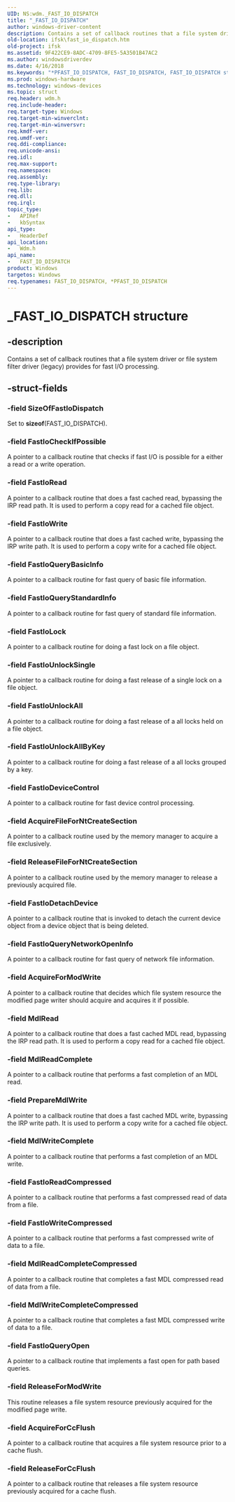 ```yaml
---
UID: NS:wdm._FAST_IO_DISPATCH
title: "_FAST_IO_DISPATCH"
author: windows-driver-content
description: Contains a set of callback routines that a file system driver or file system filter driver (legacy) provides for fast I/O processing.
old-location: ifsk\fast_io_dispatch.htm
old-project: ifsk
ms.assetid: 9F422CE9-8ADC-4709-8FE5-5A3501B47AC2
ms.author: windowsdriverdev
ms.date: 4/16/2018
ms.keywords: "*PFAST_IO_DISPATCH, FAST_IO_DISPATCH, FAST_IO_DISPATCH structure [Installable File System Drivers], PFAST_IO_DISPATCH, PFAST_IO_DISPATCH structure pointer [Installable File System Drivers], _FAST_IO_DISPATCH, ifsk.fast_io_dispatch, wdm/FAST_IO_DISPATCH, wdm/PFAST_IO_DISPATCH"
ms.prod: windows-hardware
ms.technology: windows-devices
ms.topic: struct
req.header: wdm.h
req.include-header: 
req.target-type: Windows
req.target-min-winverclnt: 
req.target-min-winversvr: 
req.kmdf-ver: 
req.umdf-ver: 
req.ddi-compliance: 
req.unicode-ansi: 
req.idl: 
req.max-support: 
req.namespace: 
req.assembly: 
req.type-library: 
req.lib: 
req.dll: 
req.irql: 
topic_type:
-	APIRef
-	kbSyntax
api_type:
-	HeaderDef
api_location:
-	Wdm.h
api_name:
-	FAST_IO_DISPATCH
product: Windows
targetos: Windows
req.typenames: FAST_IO_DISPATCH, *PFAST_IO_DISPATCH
---
```


# _FAST_IO_DISPATCH structure


## -description


Contains a set of callback routines that a file system driver or file system filter driver (legacy) provides for fast I/O processing.


## -struct-fields




### -field SizeOfFastIoDispatch

Set to <b>sizeof</b>(FAST_IO_DISPATCH).


### -field FastIoCheckIfPossible

A pointer to a callback routine that checks if fast I/O is possible for a either a read or a write operation.


### -field FastIoRead

A pointer to a callback routine that does a fast cached read, bypassing the IRP read path.  It is used to perform a copy read
    for a cached file object.


### -field FastIoWrite

A pointer to a callback routine that does a fast cached write, bypassing the IRP write path.  It is used to perform a copy write
    for a cached file object.


### -field FastIoQueryBasicInfo

A pointer to a callback routine for fast query of basic file information.


### -field FastIoQueryStandardInfo

A pointer to a callback routine for fast query of standard file information.


### -field FastIoLock

A pointer to a callback routine for doing a fast lock on a file object.


### -field FastIoUnlockSingle

A pointer to a callback routine for doing a fast release of a single lock on a file object.


### -field FastIoUnlockAll

A pointer to a callback routine for doing a fast release of a all locks held on a file object.


### -field FastIoUnlockAllByKey

A pointer to a callback routine for doing a fast release of a all locks grouped by a key.


### -field FastIoDeviceControl

A pointer to a callback routine for fast device control processing.


### -field AcquireFileForNtCreateSection

A pointer to a callback routine used by the memory manager to acquire a file exclusively.


### -field ReleaseFileForNtCreateSection

A pointer to a callback routine used by the memory manager to release a previously acquired file.


### -field FastIoDetachDevice

A pointer to a callback routine that is invoked to detach the current device object from a device object that
    is being deleted. 


### -field FastIoQueryNetworkOpenInfo

A pointer to a callback routine for fast query of network file information.


### -field AcquireForModWrite

A pointer to a callback routine that decides which file system resource the modified page
    writer should acquire and acquires it if possible.


### -field MdlRead

A pointer to a callback routine that does a fast cached MDL read, bypassing the IRP read path.  It is used to perform a copy read
    for a cached file object.


### -field MdlReadComplete

A pointer to a callback routine that performs a fast completion of an MDL read.


### -field PrepareMdlWrite

A pointer to a callback routine that does a fast cached MDL write, bypassing the IRP write path.  It is used to perform a copy write
    for a cached file object.


### -field MdlWriteComplete

A pointer to a callback routine that performs a fast completion of an MDL write.


### -field FastIoReadCompressed

A pointer to a callback routine that performs a fast  compressed read of data from a file.


### -field FastIoWriteCompressed

A pointer to a callback routine that performs a fast  compressed write of data to  a file.


### -field MdlReadCompleteCompressed

A pointer to a callback routine that completes  a fast  MDL compressed read of data from  a file.


### -field MdlWriteCompleteCompressed

A pointer to a callback routine that completes  a fast  MDL compressed write of data to  a file.


### -field FastIoQueryOpen

A pointer to a callback routine that implements  a fast  open for path based queries.


### -field ReleaseForModWrite

This routine releases a file system resource previously acquired for
    the modified page write.


### -field AcquireForCcFlush

A pointer to a callback routine that acquires a file system resource prior to a cache flush.


### -field ReleaseForCcFlush

A pointer to a callback routine that releases a file system resource previously acquired for a cache flush.

